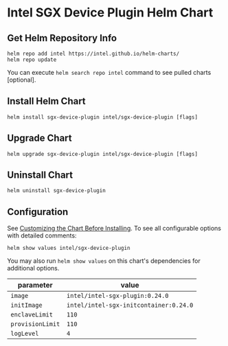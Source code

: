 # Intel SGX Device Plugin Helm Chart

## Get Helm Repository Info
```
helm repo add intel https://intel.github.io/helm-charts/
helm repo update
```

You can execute `helm search repo intel` command to see pulled charts [optional].

## Install Helm Chart
```
helm install sgx-device-plugin intel/sgx-device-plugin [flags]
```
## Upgrade Chart
```
helm upgrade sgx-device-plugin intel/sgx-device-plugin [flags]
```

## Uninstall Chart
```
helm uninstall sgx-device-plugin
```

## Configuration
See [Customizing the Chart Before Installing](https://helm.sh/docs/intro/using_helm/#customizing-the-chart-before-installing). To see all configurable options with detailed comments:

```console
helm show values intel/sgx-device-plugin
```

You may also run `helm show values` on this chart's dependencies for additional options.

|parameter| value |
|---------|-----------|
| `image` | `intel/intel-sgx-plugin:0.24.0` |
| `initImage` | `intel/intel-sgx-initcontainer:0.24.0` |
| `enclaveLimit` | `110` |
| `provisionLimit` | `110` |
| `logLevel` | `4` |